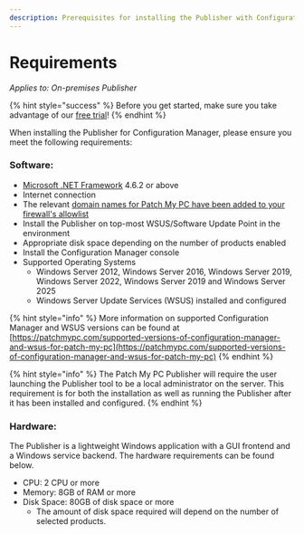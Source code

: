 ```yaml
---
description: Prerequisites for installing the Publisher with Configuration Manager.
---
```


# Requirements

_Applies to: On-premises Publisher_

{% hint style="success" %}
Before you get started, make sure you take advantage of our [free trial](https://patchmypc.com/free-trial)!
{% endhint %}

When installing the Publisher for Configuration Manager, please ensure you meet the following requirements:

### Software:

* [Microsoft .NET Framework](https://learn.microsoft.com/en-us/dotnet/framework/migration-guide/versions-and-dependencies) 4.6.2 or above
* Internet connection
* The relevant [domain names for Patch My PC have been added to your firewall's allowlist](https://patchmypc.com/list-of-domains-used-for-downloads-in-patch-my-pc-update-catalog)
* Install the Publisher on top-most WSUS/Software Update Point in the environment
* Appropriate disk space depending on the number of products enabled
* Install the Configuration Manager console
* Supported Operating Systems
  * Windows Server 2012, Windows Server 2016, Windows Server 2019, Windows Server 2022, Windows Server 2019 and Windows Server 2025
  * Windows Server Update Services (WSUS) installed and configured

{% hint style="info" %}
More information on supported Configuration Manager and WSUS versions can be found at [https://patchmypc.com/supported-versions-of-configuration-manager-and-wsus-for-patch-my-pc](https://patchmypc.com/supported-versions-of-configuration-manager-and-wsus-for-patch-my-pc)
{% endhint %}

{% hint style="info" %}
The Patch My PC Publisher will require the user launching the Publisher tool to be a local administrator on the server. This requirement is for both the installation as well as running the Publisher after it has been installed and configured.
{% endhint %}

### Hardware:

The Publisher is a lightweight Windows application with a GUI frontend and a Windows service backend. The hardware requirements can be found below.

* CPU: 2 CPU or more
* Memory: 8GB of RAM or more
* Disk Space: 80GB of disk space or more
  * The amount of disk space required will depend on the number of selected products.
